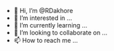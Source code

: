 - 👋 Hi, I’m @RDakhore
- 👀 I’m interested in ...
- 🌱 I’m currently learning ...
- 💞️ I’m looking to collaborate on ...
- 📫 How to reach me ...

<!---
RDakhore/RDakhore is a ✨ special ✨ repository because its `README.md` (this file) appears on your GitHub profile.
You can click the Preview link to take a look at your changes.
--->
